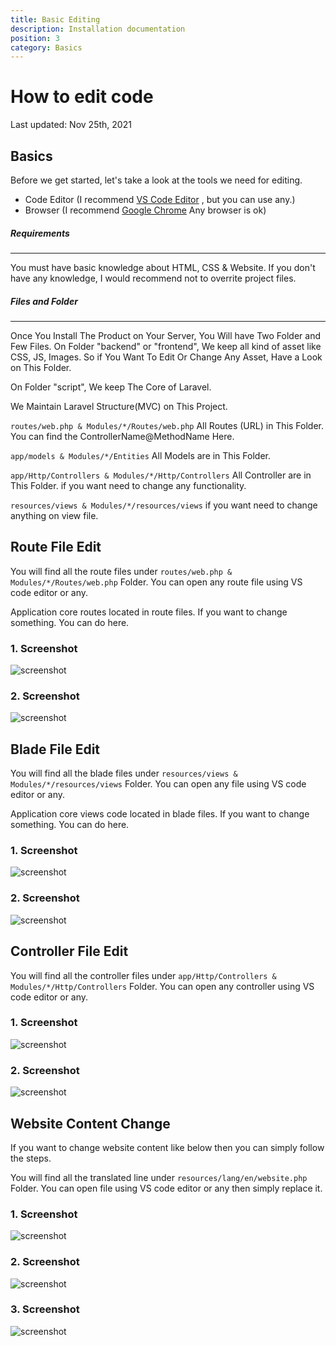 ```yaml
---
title: Basic Editing
description: Installation documentation
position: 3
category: Basics
---
```


<!--more-->

# How to edit code

Last updated: Nov 25th, 2021

## Basics

Before we get started, let's take a look at the tools we need for editing.

- Code Editor (I recommend [VS Code Editor](https://code.visualstudio.com/) , but you can use any.)
- Browser (I recommend [Google Chrome](http://chrome.google.com) Any browser is ok)

##### Requirements

---

You must have basic knowledge about HTML, CSS & Website. If you don't have any knowledge, I would recommend not to overrite project files.

##### Files and Folder

---

Once You Install The Product on Your Server, You Will have Two Folder and Few Files. On Folder "backend" or "frontend", We keep all kind of asset like CSS, JS, Images. So if You Want To Edit Or Change Any Asset, Have a Look on This Folder.

On Folder "script", We keep The Core of Laravel.

We Maintain Laravel Structure(MVC) on This Project.

`routes/web.php & Modules/*/Routes/web.php` All Routes (URL) in This Folder. You can find the ControllerName@MethodName Here.

`app/models & Modules/*/Entities` All Models are in This Folder.

`app/Http/Controllers & Modules/*/Http/Controllers` All Controller are in This Folder. if you want need to change any functionality.

`resources/views & Modules/*/resources/views` if you want need to change anything on view file.

## Route File Edit

You will find all the route files under `routes/web.php & Modules/*/Routes/web.php` Folder. You can open any route file using VS code editor or any.

Application core routes located in route files. If you want to change something. You can do here.

### 1\. Screenshot

![screenshot](assets/images/screenshot/editcode/route.png)

### 2\. Screenshot

![screenshot](assets/images/screenshot/editcode/route2.png)

## Blade File Edit

You will find all the blade files under `resources/views & Modules/*/resources/views` Folder. You can open any file using VS code editor or any.

Application core views code located in blade files. If you want to change something. You can do here.

### 1\. Screenshot

![screenshot](assets/images/screenshot/editcode/blade.png)

### 2\. Screenshot

![screenshot](assets/images/screenshot/editcode/blade2.png)

## Controller File Edit

You will find all the controller files under `app/Http/Controllers & Modules/*/Http/Controllers` Folder. You can open any controller using VS code editor or any.

### 1\. Screenshot

![screenshot](assets/images/screenshot/editcode/controller.png)

### 2\. Screenshot

![screenshot](assets/images/screenshot/editcode/controller2.png)

## Website Content Change

If you want to change website content like below then you can simply follow the steps.

You will find all the translated line under `resources/lang/en/website.php` Folder. You can open file using VS code editor or any then simply replace it.

### 1\. Screenshot

![screenshot](assets/images/screenshot/editcode/content.png)

### 2\. Screenshot

![screenshot](assets/images/screenshot/editcode/content2.png)

### 3\. Screenshot

![screenshot](assets/images/screenshot/editcode/content3.png)
